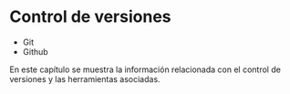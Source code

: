 # Control de versiones

* Git
* Github

En este capítulo se muestra la información relacionada con el control de versiones y las herramientas asociadas.
